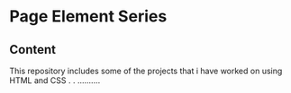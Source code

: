 # Page Element Series
## Content
This repository includes some of the projects that i have worked on using HTML and CSS
.
.
..........
